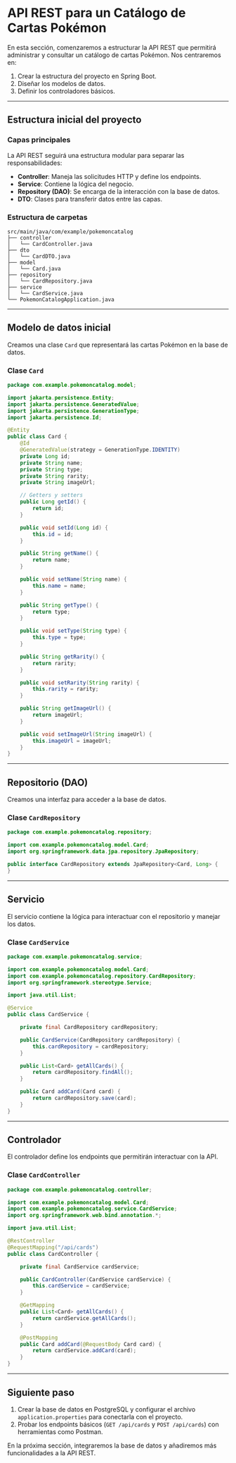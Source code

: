 
# API REST para un Catálogo de Cartas Pokémon

En esta sección, comenzaremos a estructurar la API REST que permitirá administrar y consultar un catálogo de cartas Pokémon. Nos centraremos en:

1. Crear la estructura del proyecto en Spring Boot.
2. Diseñar los modelos de datos.
3. Definir los controladores básicos.

---

## **Estructura inicial del proyecto**

### **Capas principales**
La API REST seguirá una estructura modular para separar las responsabilidades:

- **Controller**: Maneja las solicitudes HTTP y define los endpoints.
- **Service**: Contiene la lógica del negocio.
- **Repository (DAO)**: Se encarga de la interacción con la base de datos.
- **DTO**: Clases para transferir datos entre las capas.

### **Estructura de carpetas**
```plaintext
src/main/java/com/example/pokemoncatalog
├── controller
│   └── CardController.java
├── dto
│   └── CardDTO.java
├── model
│   └── Card.java
├── repository
│   └── CardRepository.java
├── service
│   └── CardService.java
└── PokemonCatalogApplication.java
```

---

## **Modelo de datos inicial**

Creamos una clase `Card` que representará las cartas Pokémon en la base de datos.

### **Clase `Card`**
```java
package com.example.pokemoncatalog.model;

import jakarta.persistence.Entity;
import jakarta.persistence.GeneratedValue;
import jakarta.persistence.GenerationType;
import jakarta.persistence.Id;

@Entity
public class Card {
    @Id
    @GeneratedValue(strategy = GenerationType.IDENTITY)
    private Long id;
    private String name;
    private String type;
    private String rarity;
    private String imageUrl;

    // Getters y setters
    public Long getId() {
        return id;
    }

    public void setId(Long id) {
        this.id = id;
    }

    public String getName() {
        return name;
    }

    public void setName(String name) {
        this.name = name;
    }

    public String getType() {
        return type;
    }

    public void setType(String type) {
        this.type = type;
    }

    public String getRarity() {
        return rarity;
    }

    public void setRarity(String rarity) {
        this.rarity = rarity;
    }

    public String getImageUrl() {
        return imageUrl;
    }

    public void setImageUrl(String imageUrl) {
        this.imageUrl = imageUrl;
    }
}
```

---

## **Repositorio (DAO)**

Creamos una interfaz para acceder a la base de datos.

### **Clase `CardRepository`**
```java
package com.example.pokemoncatalog.repository;

import com.example.pokemoncatalog.model.Card;
import org.springframework.data.jpa.repository.JpaRepository;

public interface CardRepository extends JpaRepository<Card, Long> {
}
```

---

## **Servicio**

El servicio contiene la lógica para interactuar con el repositorio y manejar los datos.

### **Clase `CardService`**
```java
package com.example.pokemoncatalog.service;

import com.example.pokemoncatalog.model.Card;
import com.example.pokemoncatalog.repository.CardRepository;
import org.springframework.stereotype.Service;

import java.util.List;

@Service
public class CardService {

    private final CardRepository cardRepository;

    public CardService(CardRepository cardRepository) {
        this.cardRepository = cardRepository;
    }

    public List<Card> getAllCards() {
        return cardRepository.findAll();
    }

    public Card addCard(Card card) {
        return cardRepository.save(card);
    }
}
```

---

## **Controlador**

El controlador define los endpoints que permitirán interactuar con la API.

### **Clase `CardController`**
```java
package com.example.pokemoncatalog.controller;

import com.example.pokemoncatalog.model.Card;
import com.example.pokemoncatalog.service.CardService;
import org.springframework.web.bind.annotation.*;

import java.util.List;

@RestController
@RequestMapping("/api/cards")
public class CardController {

    private final CardService cardService;

    public CardController(CardService cardService) {
        this.cardService = cardService;
    }

    @GetMapping
    public List<Card> getAllCards() {
        return cardService.getAllCards();
    }

    @PostMapping
    public Card addCard(@RequestBody Card card) {
        return cardService.addCard(card);
    }
}
```

---

## **Siguiente paso**

1. Crear la base de datos en PostgreSQL y configurar el archivo `application.properties` para conectarla con el proyecto.
2. Probar los endpoints básicos (`GET /api/cards` y `POST /api/cards`) con herramientas como Postman.

En la próxima sección, integraremos la base de datos y añadiremos más funcionalidades a la API REST.
